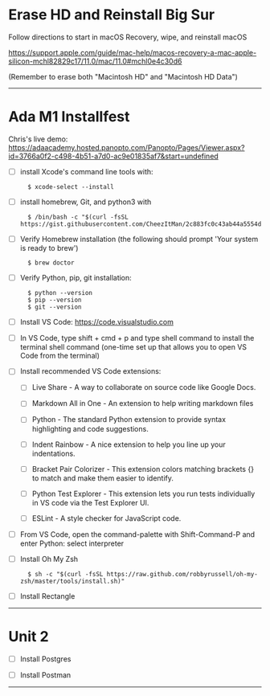 # Erase HD and Reinstall Big Sur

Follow directions to start in macOS Recovery, wipe, and reinstall macOS

https://support.apple.com/guide/mac-help/macos-recovery-a-mac-apple-silicon-mchl82829c17/11.0/mac/11.0#mchl0e4c30d6

(Remember to erase both "Macintosh HD" and "Macintosh HD Data")

---

# Ada M1 Installfest

Chris's live demo:
https://adaacademy.hosted.panopto.com/Panopto/Pages/Viewer.aspx?id=3766a0f2-c498-4b51-a7d0-ac9e01835af7&start=undefined



- [ ] install Xcode's command line tools with: 

        $ xcode-select --install


- [ ] install homebrew, Git, and python3 with

        $ /bin/bash -c "$(curl -fsSL https://gist.githubusercontent.com/CheezItMan/2c883fc0c43ab44a5554d663995fe92e/raw/12cafa8e8d26c34d3d272c9da9c4402897dd4cca/install_python_apple_m1.bash)"


- [ ] Verify Homebrew installation (the following should prompt 'Your system is ready to brew')

        $ brew doctor 


- [ ] Verify Python, pip, git installation:
  
        $ python --version
        $ pip --version
        $ git --version


- [ ] Install VS Code: https://code.visualstudio.com


- [ ] In VS Code, type shift + cmd + p and type shell command to install the terminal shell command (one-time set up that allows you to open VS Code from the terminal)


- [ ] Install recommended VS Code extensions:
  
  - [ ] Live Share  - A way to collaborate on source code like Google Docs.
  - [ ] Markdown All in One  - An extension to help writing markdown files
  - [ ] Python  - The standard Python extension to provide syntax highlighting and code suggestions.
  - [ ] Indent Rainbow  - A nice extension to help you line up your indentations.
  - [ ] Bracket Pair Colorizer  - This extension colors matching brackets {} to match and make them easier to identify.
  - [ ] Python Test Explorer  - This extension lets you run tests individually in VS code via the Test Explorer UI.
  - [ ] ESLint  - A style checker for JavaScript code.


- [ ] From VS Code, open the command-palette with Shift-Command-P and enter Python: select interpreter


- [ ] Install Oh My Zsh

        $ sh -c "$(curl -fsSL https://raw.github.com/robbyrussell/oh-my-zsh/master/tools/install.sh)"


- [ ] Install Rectangle

---

# Unit 2

- [ ] Install Postgres

- [ ] Install Postman

---